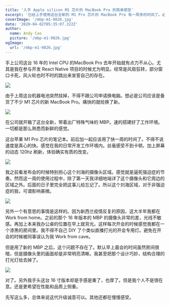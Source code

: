 ```yaml
---
title: '入手 Apple silicon M1 芯片的 MacBook Pro 的简单感受'
excerpt: '已经上手使用这台全新的 M1 Pro 芯片的 MacBook Pro 有一周多的时间了。必须承认的一点是：确实好快！！在我的日常使用工作流里，我几乎感受不到任何卡顿。另外120赫兹刷新率的屏幕确实也给我带来了全新的体验。'
coverImage: '/mbp-m1-9826.jpg'
date: '2020-04-02T05:35:07.322Z'
author:
  name: Andy Cao
  picture: '/mbp-m1-9826.jpg'
ogImage:
  url: '/mbp-m1-9826.jpg'
---
```


手上公司这台 16 年的 Intel CPU 的MacBook Pro 去年开始就有点力不从心。尤其是我在参与开发 React Native 项目的时候尤为明显。经常是风扇狂转，部分窗口卡死，风火轮也时不时的跳出来宣誓自己的存在。

![](/mbp-m1-9830.jpg)

由于上周这台机器电池突然挂掉，不得不跟公司申请换电脑。想必是公司应该是备货了不少 M1 芯片的新 MacBook Pro。痛快的就给换了新。

![](/mbp-m1-9827.jpg)

在公司就开箱了这台全新，带着出厂特殊气味的 MBP。速的搭建好了工作环境。一切都是那么熟悉而新鲜的感觉。

这台苹果 M1 Pro 芯片的笔记本。前后加一起应该用了快一周的时间了。不得不说速度是真心的快。感觉在我的日常开发工作环境内。丝毫感受不到卡顿。加上屏幕的动态 120hz 刷新，体验确实有质的改变。

![](/mbp-m1-9828.JPG)

我之前看发布会的时候特别担心这个刘海的摄像头区域。感觉就是逼死强迫症的节奏。然而这一周的使用过程中，除了第一天我详细地端详了这个摄像头和它周边的区域之外。后面的日子里完全把这事儿给忘记了。所以这个刘海区域，对于非强迫症的我，可谓影响甚微。

![](/mbp-m1-9829.jpg)

另外一个有意思的事情是这样的。因为新西兰疫情反复的原因，这大半年我都在 Work from home。之前的那个 16 年版本的 MBP 的摄像头非常的差，光线不敏感。再加上本来我办公桌的位置在早上就背光。这样每次开会的时候感觉我都在一个漆黑的房间里。我不得不自己 DIY 了个类似直播打光的开会专用灯。避免在开会的时候被同事误认为我 Work from cave。

但是用了新的 MBP 之后，这个问题不存在了。默认早上晨会的时间虽然房间很暗，但是摄像头里的画面却是非常明亮清晰。我甚至把那个设计巧妙，结构合理的打光灯给去掉了。

![](/mbp-m1-9831.jpg)

对了。另外我手头这台 16 寸版本却是手感是重了，也厚了。但是我个人不是很在意。还是更希望在性能和品质上侧重。

先写这么多，总体来说这代升级诚意可以。其他还都在慢慢感受。

